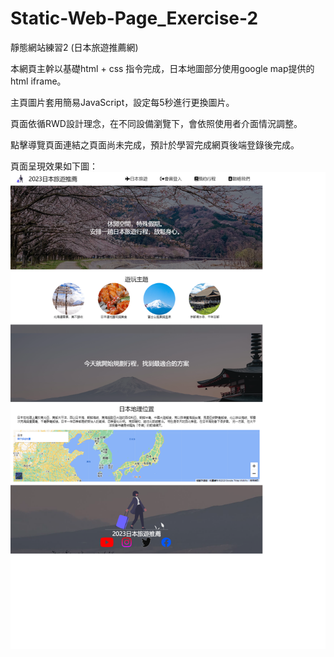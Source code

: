# Static-Web-Page_Exercise-2

靜態網站練習2 (日本旅遊推薦網)

本網頁主幹以基礎html + css 指令完成，日本地圖部分使用google map提供的html iframe。

主頁圖片套用簡易JavaScript，設定每5秒進行更換圖片。

頁面依循RWD設計理念，在不同設備瀏覽下，會依照使用者介面情況調整。

點擊導覽頁面連結之頁面尚未完成，預計於學習完成網頁後端登錄後完成。

頁面呈現效果如下圖：
![image](https://github.com/adad09382/Static-Web-Page_Exercise-2/blob/main/README.png)
